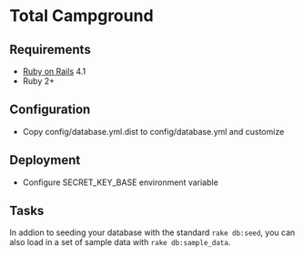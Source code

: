 Total Campground
=================

Requirements
------------
* [Ruby on Rails](http://www.rubyonrails.org) 4.1
* Ruby 2+

Configuration
-------------
* Copy config/database.yml.dist to config/database.yml and customize

Deployment
----------
* Configure SECRET_KEY_BASE environment variable

Tasks
-----
In addion to seeding your database with the standard `rake db:seed`, you can
also load in a set of sample data with `rake db:sample_data`.
